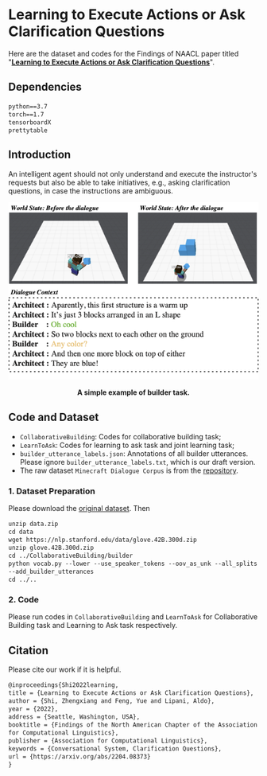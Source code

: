 # Learning to Execute Actions or Ask Clarification Questions
Here are the dataset and codes for the Findings of NAACL paper titled "[**Learning to Execute Actions or Ask Clarification Questions**](https://aclanthology.org/2022.findings-naacl.158/)". 

## Dependencies

```
python==3.7
torch==1.7
tensorboardX
prettytable
```

## Introduction
An intelligent agent should not only understand and execute the instructor's requests but also be able to take initiatives, e.g., asking clarification questions, in case the instructions are ambiguous.

<p align="center">
    <img src="Asset/example.png" width="550">
</p>
<p align="center">
    <b>A simple example of builder task. </b>
</p>

## Code and Dataset
- `CollaborativeBuilding`: Codes for collaborative building task;
- `LearnToAsk`: Codes for learning to ask task and joint learning task;
- `builder_utterance_labels.json`: Annotations of all builder utterances. Please ignore `builder_utterance_labels.txt`, which is our draft version.
- The raw dataset `Minecraft Dialogue Corpus` is from the [repository](https://github.com/prashant-jayan21/minecraft-bap-models#raw-data).

### 1. Dataset Preparation
Please download the [original dataset](https://drive.google.com/file/d/1jAu_LymRSlqNJznViJZoi7xf8O9V6pUo/view?usp=sharing). Then
```
unzip data.zip
cd data
wget https://nlp.stanford.edu/data/glove.42B.300d.zip
unzip glove.42B.300d.zip
cd ../CollaborativeBuilding/builder
python vocab.py --lower --use_speaker_tokens --oov_as_unk --all_splits --add_builder_utterances
cd ../..
```

### 2. Code
Please run codes in `CollaborativeBuilding` and `LearnToAsk` for Collaborative Building task and Learning to Ask task respectively.

## Citation
Please cite our work if it is helpful.
```
@inproceedings{Shi2022learning,
title = {Learning to Execute Actions or Ask Clarification Questions},
author = {Shi, Zhengxiang and Feng, Yue and Lipani, Aldo},
year = {2022},
address = {Seattle, Washington, USA},
booktitle = {Findings of the North American Chapter of the Association for Computational Linguistics},
publisher = {Association for Computational Linguistics},
keywords = {Conversational System, Clarification Questions},
url = {https://arxiv.org/abs/2204.08373}
}
